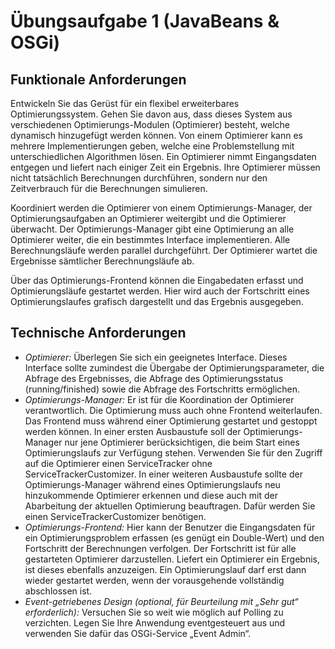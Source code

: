# Übungsaufgabe 1 (JavaBeans & OSGi)

## Funktionale Anforderungen

Entwickeln Sie das Gerüst für ein flexibel erweiterbares Optimierungssystem. Gehen Sie davon aus, dass dieses System aus verschiedenen Optimierungs-Modulen (Optimierer) besteht, welche dynamisch hinzugefügt werden können. Von einem Optimierer kann es mehrere Implementierungen geben, welche eine Problemstellung mit unterschiedlichen Algorithmen lösen. Ein Optimierer nimmt Eingangsdaten entgegen und liefert nach einiger Zeit ein Ergebnis. Ihre Optimierer müssen nicht tatsächlich Berechnungen durchführen, sondern nur den Zeitverbrauch für die Berechnungen simulieren.

Koordiniert werden die Optimierer von einem Optimierungs-Manager, der Optimierungsaufgaben an Optimierer weitergibt und die Optimierer überwacht. Der Optimierungs-Manager gibt eine Optimierung an alle Optimierer weiter, die ein bestimmtes Interface implementieren. Alle Berechnungsläufe werden parallel durchgeführt. Der Optimierer wartet die Ergebnisse sämtlicher Berechnungsläufe ab.

Über das Optimierungs-Frontend können die Eingabedaten erfasst und Optimierungsläufe gestartet werden. Hier wird auch der Fortschritt eines Optimierungslaufes grafisch dargestellt und das Ergebnis ausgegeben.

## Technische Anforderungen

* _Optimierer:_ Überlegen Sie sich ein geeignetes Interface. Dieses Interface sollte zumindest die Übergabe der Optimierungsparameter, die Abfrage des Ergebnisses, die Abfrage des Optimierungsstatus (running/finished) sowie die Abfrage des Fortschritts ermöglichen.
* _Optimierungs-Manager:_ Er ist für die Koordination der Optimierer verantwortlich. Die Optimierung muss auch ohne Frontend weiterlaufen. Das Frontend muss während einer Optimierung gestartet und gestoppt werden können. In einer ersten Ausbaustufe soll der Optimierungs-Manager nur jene Optimierer berücksichtigen, die beim Start eines Optimierungslaufs zur Verfügung stehen. Verwenden Sie für den Zugriff auf die Optimierer einen ServiceTracker ohne ServiceTrackerCustomizer. In einer weiteren Ausbaustufe sollte der Optimierungs-Manager während eines Optimierungslaufs neu hinzukommende Optimierer erkennen und diese auch mit der Abarbeitung der aktuellen Optimierung beauftragen. Dafür werden Sie einen ServiceTrackerCustomizer benötigen.
* _Optimierungs-Frontend:_ Hier kann der Benutzer die Eingangsdaten für ein Optimierungsproblem erfassen (es genügt ein Double-Wert) und den Fortschritt der Berechnungen verfolgen. Der Fortschritt ist für alle gestarteten Optimierer darzustellen. Liefert ein Optimierer ein Ergebnis, ist dieses ebenfalls anzuzeigen. Ein Optimierungslauf darf erst dann wieder gestartet werden, wenn der vorausgehende vollständig abschlossen ist.
* _Event-getriebenes Design (optional, für Beurteilung mit „Sehr gut“ erforderlich):_ Versuchen Sie so weit wie möglich auf Polling zu verzichten. Legen Sie Ihre Anwendung eventgesteuert aus und verwenden Sie dafür das OSGi-Service „Event Admin“.
